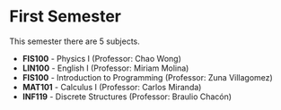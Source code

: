 # First Semester

This semester there are 5 subjects.

- **FIS100** - Physics I (Professor: Chao Wong)
- **LIN100** - English I (Professor: Miriam Molina)
- **FIS100** - Introduction to Programming (Professor: Zuna Villagomez)
- **MAT101** - Calculus I (Professor: Carlos Miranda)
- **INF119** - Discrete Structures (Professor: Braulio Chacón)

